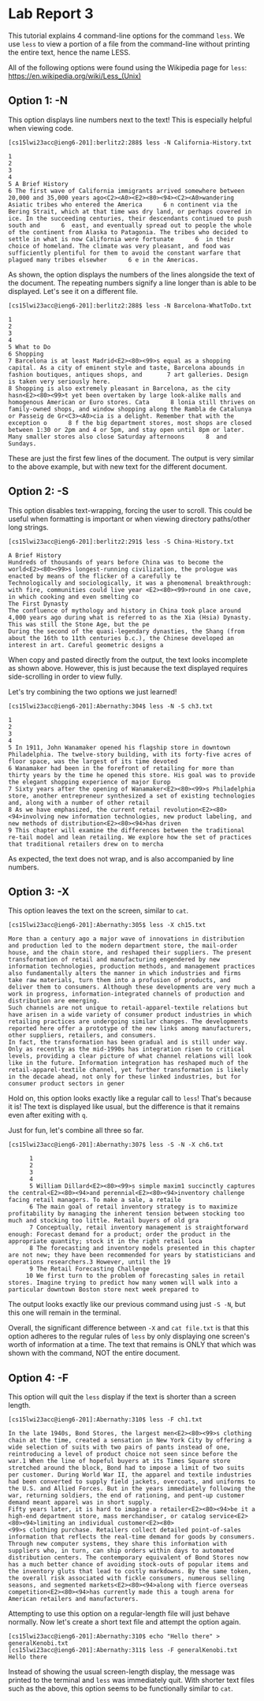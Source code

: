 # Lab Report 3

This tutorial explains 4 command-line options for the command `less`. We use `less` to view a portion of a file from the command-line without printing the entire text, hence the name LESS.

All of the following options were found using the Wikipedia page for `less`: https://en.wikipedia.org/wiki/Less_(Unix)


## Option 1: -N

This option displays line numbers next to the text! This is especially helpful when viewing code.

```
[cs15lwi23acc@ieng6-201]:berlitz2:288$ less -N California-History.txt

1
2
3
4
5 A Brief History
6 The first wave of California immigrants arrived somewhere between 20,000 and 35,000 years ago<C2><A0><E2><80><94><C2><A0>wandering Asiatic tribes who entered the America      6 n continent via the Bering Strait, which at that time was dry land, or perhaps covered in ice. In the succeeding centuries, their descendants continued to push south and      6  east, and eventually spread out to people the whole of the continent from Alaska to Patagonia. The tribes who decided to settle in what is now California were fortunate      6  in their choice of homeland. The climate was very pleasant, and food was sufficiently plentiful for them to avoid the constant warfare that plagued many tribes elsewher      6 e in the Americas.
```

As shown, the option displays the numbers of the lines alongside the text of the document. The repeating numbers signify a line longer than is able to be displayed. Let's see it on a different file.

```
[cs15lwi23acc@ieng6-201]:berlitz2:288$ less -N Barcelona-WhatToDo.txt

1
2
3
4
5 What to Do
6 Shopping
7 Barcelona is at least Madrid<E2><80><99>s equal as a shopping capital. As a city of eminent style and taste, Barcelona abounds in fashion boutiques, antiques shops, and       7 art galleries. Design is taken very seriously here.
8 Shopping is also extremely pleasant in Barcelona, as the city hasn<E2><80><99>t yet been overtaken by large look-alike malls and homogenous American or Euro stores. Cata      8 lonia still thrives on family-owned shops, and window shopping along the Rambla de Catalunya or Passeig de Gr<C3><A0>cia is a delight. Remember that with the exception o      8 f the big department stores, most shops are closed between 1:30 or 2pm and 4 or 5pm, and stay open until 8pm or later. Many smaller stores also close Saturday afternoons      8  and Sundays.
```

These are just the first few lines of the document. The output is very similar to the above example, but with new text for the different document.


## Option 2: -S

This option disables text-wrapping, forcing the user to scroll. This could be useful when formatting is important or when viewing directory paths/other long strings.

```
[cs15lwi23acc@ieng6-201]:berlitz2:291$ less -S China-History.txt

A Brief History
Hundreds of thousands of years before China was to become the world<E2><80><99>s longest-running civilization, the prologue was enacted by means of the flicker of a carefully te
Technologically and sociologically, it was a phenomenal breakthrough: with fire, communities could live year <E2><80><99>round in one cave, in which cooking and even smelting co
The First Dynasty
The confluence of mythology and history in China took place around 4,000 years ago during what is referred to as the Xia (Hsia) Dynasty. This was still the Stone Age, but the pe
During the second of the quasi-legendary dynasties, the Shang (from about the 16th to 11th centuries b.c.), the Chinese developed an interest in art. Careful geometric designs a
```

When copy and pasted directly from the output, the text looks incomplete as shown above. However, this is just because the text displayed requires side-scrolling in order to view fully.

Let's try combining the two options we just learned!

```
[cs15lwi23acc@ieng6-201]:Abernathy:304$ less -N -S ch3.txt

1
2
3
4
5 In 1911, John Wanamaker opened his flagship store in downtown Philadelphia. The twelve-story building, with its forty-five acres of floor space, was the largest of its time devoted
6 Wanamaker had been in the forefront of retailing for more than thirty years by the time he opened this store. His goal was to provide the elegant shopping experience of major Europ
7 Sixty years after the opening of Wanamaker<E2><80><99>s Philadelphia store, another entrepreneur synthesized a set of existing technologies and, along with a number of other retail
8 As we have emphasized, the current retail revolution<E2><80><94>involving new information technologies, new product labeling, and new methods of distribution<E2><80><94>has driven 
9 This chapter will examine the differences between the traditional re-tail model and lean retailing. We explore how the set of practices that traditional retailers drew on to mercha
```

As expected, the text does not wrap, and is also accompanied by line numbers.


## Option 3: -X

This option leaves the text on the screen, similar to `cat`.

```
[cs15lwi23acc@ieng6-201]:Abernathy:305$ less -X ch15.txt 

More than a century ago a major wave of innovations in distribution and production led to the modern department store, the mail-order house, and the chain store, and reshaped their suppliers. The present transformation of retail and manufacturing engendered by new information technologies, production methods, and management practices also fundamentally alters the manner in which industries and firms take raw materials, turn them into a profusion of products, and deliver them to consumers. Although these developments are very much a work in progress, information-integrated channels of production and distribution are emerging.
Such channels are not unique to retail-apparel-textile relations but have arisen in a wide variety of consumer product industries in which retailing practices are undergoing similar changes. The developments reported here offer a prototype of the new links among manufacturers, other suppliers, retailers, and consumers.
In fact, the transformation has been gradual and is still under way. Only as recently as the mid-1990s has integration risen to critical levels, providing a clear picture of what channel relations will look like in the future. Information integration has reshaped much of the retail-apparel-textile channel, yet further transformation is likely in the decade ahead, not only for these linked industries, but for consumer product sectors in gener
```

Hold on, this option looks exactly like a regular call to `less`! That's because it is! The text is displayed like usual, but the difference is that it remains even after exiting with `q`. 

Just for fun, let's combine all three so far.

```
[cs15lwi23acc@ieng6-201]:Abernathy:307$ less -S -N -X ch6.txt 
 
      1
      2
      3
      4
      5 William Dillard<E2><80><99>s simple maxim1 succinctly captures the central<E2><80><94>and perennial<E2><80><94>inventory challenge facing retail managers. To make a sale, a retaile
      6 The main goal of retail inventory strategy is to maximize profitability by managing the inherent tension between stocking too much and stocking too little. Retail buyers of old gra
      7 Conceptually, retail inventory management is straightforward enough: Forecast demand for a product; order the product in the appropriate quantity; stock it in the right retail loca
      8 The forecasting and inventory models presented in this chapter are not new; they have been recommended for years by statisticians and operations researchers.3 However, until the 19
      9 The Retail Forecasting Challenge
     10 We first turn to the problem of forecasting sales in retail stores. Imagine trying to predict how many women will walk into a particular downtown Boston store next week prepared to  
```

The output looks exactly like our previous command using just `-S -N`, but this one will remain in the terminal. 

Overall, the significant difference between `-X` and `cat file.txt` is that this option adheres to the regular rules of `less` by only displaying one screen's worth of information at a time. The text that remains is ONLY that which was shown with the command, NOT the entire document.


## Option 4: -F

This option will quit the `less` display if the text is shorter than a screen length.

```
[cs15lwi23acc@ieng6-201]:Abernathy:310$ less -F ch1.txt

In the late 1940s, Bond Stores, the largest men<E2><80><99>s clothing chain at the time, created a sensation in New York City by offering a wide selection of suits with two pairs of pants instead of one, reintroducing a level of product choice not seen since before the war.1 When the line of hopeful buyers at its Times Square store stretched around the block, Bond had to impose a limit of two suits per customer. During World War II, the apparel and textile industries had been converted to supply field jackets, overcoats, and uniforms to the U.S. and Allied Forces. But in the years immediately following the war, returning soldiers, the end of rationing, and pent-up customer demand meant apparel was in short supply.
Fifty years later, it is hard to imagine a retailer<E2><80><94>be it a high-end department store, mass merchandiser, or catalog service<E2><80><94>limiting an individual customer<E2><80>  
<99>s clothing purchase. Retailers collect detailed point-of-sales information that reflects the real-time demand for goods by consumers. Through new computer systems, they share this information with suppliers who, in turn, can ship orders within days to automated distribution centers. The contemporary equivalent of Bond Stores now has a much better chance of avoiding stock-outs of popular items and the inventory gluts that lead to costly markdowns. By the same token, the overall risk associated with fickle consumers, numerous selling seasons, and segmented markets<E2><80><94>along with fierce overseas competition<E2><80><94>has currently made this a tough arena for American retailers and manufacturers.
```

Attempting to use this option on a regular-length file will just behave normally. Now let's create a short text file and attempt the option again.

```
[cs15lwi23acc@ieng6-201]:Abernathy:310$ echo "Hello there" > generalKenobi.txt
[cs15lwi23acc@ieng6-201]:Abernathy:311$ less -F generalKenobi.txt
Hello there
```

Instead of showing the usual screen-length display, the message was printed to the terminal and `less` was immediately quit. With shorter text files such as the above, this option seems to be functionally similar to `cat`.

